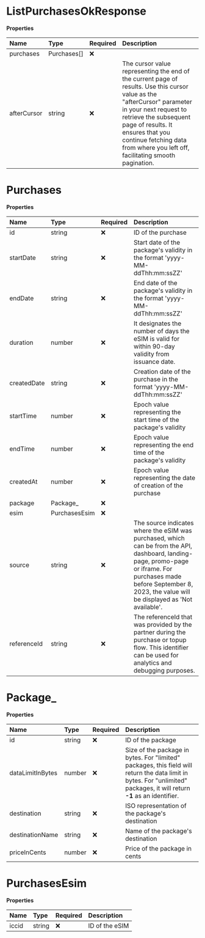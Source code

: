 # ListPurchasesOkResponse

**Properties**

| Name        | Type        | Required | Description                                                                                                                                                                                                                                                                                     |
| :---------- | :---------- | :------- | :---------------------------------------------------------------------------------------------------------------------------------------------------------------------------------------------------------------------------------------------------------------------------------------------- |
| purchases   | Purchases[] | ❌       |                                                                                                                                                                                                                                                                                                 |
| afterCursor | string      | ❌       | The cursor value representing the end of the current page of results. Use this cursor value as the "afterCursor" parameter in your next request to retrieve the subsequent page of results. It ensures that you continue fetching data from where you left off, facilitating smooth pagination. |

# Purchases

**Properties**

| Name        | Type          | Required | Description                                                                                                                                                                                                               |
| :---------- | :------------ | :------- | :------------------------------------------------------------------------------------------------------------------------------------------------------------------------------------------------------------------------ |
| id          | string        | ❌       | ID of the purchase                                                                                                                                                                                                        |
| startDate   | string        | ❌       | Start date of the package's validity in the format 'yyyy-MM-ddThh:mm:ssZZ'                                                                                                                                                |
| endDate     | string        | ❌       | End date of the package's validity in the format 'yyyy-MM-ddThh:mm:ssZZ'                                                                                                                                                  |
| duration    | number        | ❌       | It designates the number of days the eSIM is valid for within 90-day validity from issuance date.                                                                                                                         |
| createdDate | string        | ❌       | Creation date of the purchase in the format 'yyyy-MM-ddThh:mm:ssZZ'                                                                                                                                                       |
| startTime   | number        | ❌       | Epoch value representing the start time of the package's validity                                                                                                                                                         |
| endTime     | number        | ❌       | Epoch value representing the end time of the package's validity                                                                                                                                                           |
| createdAt   | number        | ❌       | Epoch value representing the date of creation of the purchase                                                                                                                                                             |
| package     | Package\_     | ❌       |                                                                                                                                                                                                                           |
| esim        | PurchasesEsim | ❌       |                                                                                                                                                                                                                           |
| source      | string        | ❌       | The source indicates where the eSIM was purchased, which can be from the API, dashboard, landing-page, promo-page or iframe. For purchases made before September 8, 2023, the value will be displayed as 'Not available'. |
| referenceId | string        | ❌       | The referenceId that was provided by the partner during the purchase or topup flow. This identifier can be used for analytics and debugging purposes.                                                                     |

# Package\_

**Properties**

| Name             | Type   | Required | Description                                                                                                                                                             |
| :--------------- | :----- | :------- | :---------------------------------------------------------------------------------------------------------------------------------------------------------------------- |
| id               | string | ❌       | ID of the package                                                                                                                                                       |
| dataLimitInBytes | number | ❌       | Size of the package in bytes. For "limited" packages, this field will return the data limit in bytes. For "unlimited" packages, it will return **-1** as an identifier. |
| destination      | string | ❌       | ISO representation of the package's destination                                                                                                                         |
| destinationName  | string | ❌       | Name of the package's destination                                                                                                                                       |
| priceInCents     | number | ❌       | Price of the package in cents                                                                                                                                           |

# PurchasesEsim

**Properties**

| Name  | Type   | Required | Description    |
| :---- | :----- | :------- | :------------- |
| iccid | string | ❌       | ID of the eSIM |
